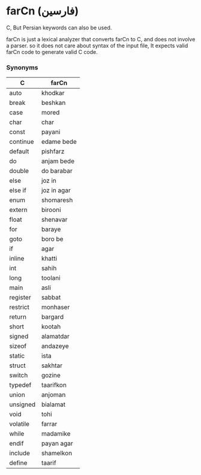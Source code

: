 # farCn (فارسین)
C, But Persian keywords can also be used.


farCn is just a lexical analyzer that converts farCn to C, and does not involve a parser.
so it does not care about syntax of the input file, It expects valid farCn code to generate valid C code.

### Synonyms

C  | farCn
------------- | -------------
auto | khodkar
break | beshkan
case | mored
char | char
const | payani
continue | edame bede
default | pishfarz
do | anjam bede
double | do barabar
else | joz in
else if | joz in agar
enum | shomaresh
extern | birooni
float | shenavar
for | baraye
goto | boro be
if | agar
inline | khatti
int | sahih
long | toolani
main | asli
register | sabbat
restrict | monhaser
return | bargard
short | kootah
signed | alamatdar
sizeof | andazeye
static | ista
struct | sakhtar
switch | gozine
typedef | taarifkon
union | anjoman
unsigned | bialamat
void | tohi
volatile | farrar
while | madamike
endif | payan agar
include | shamelkon
define | taarif
